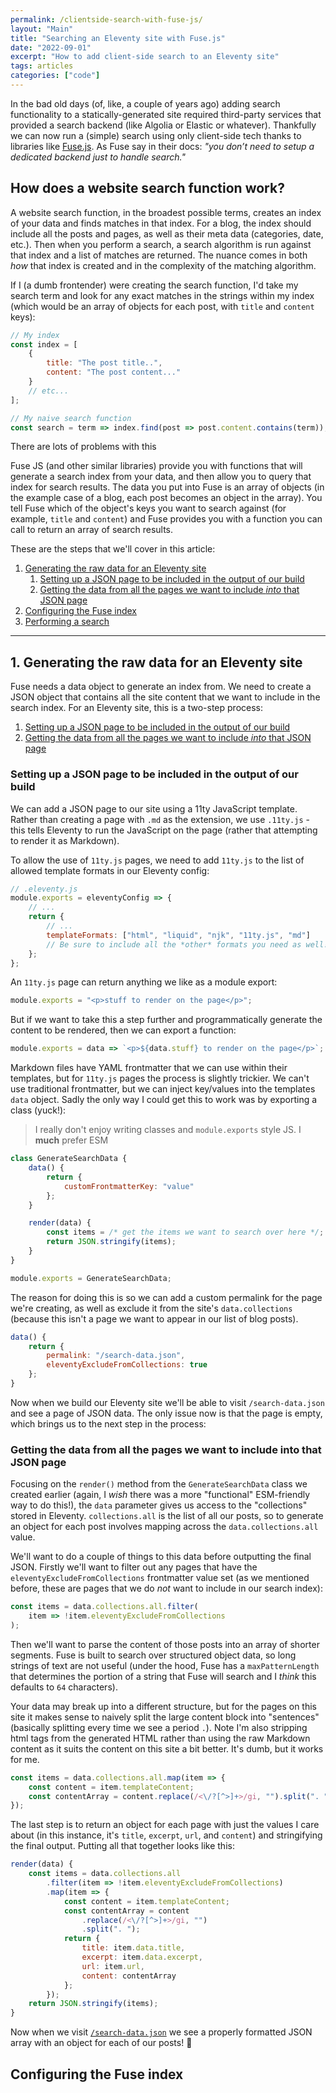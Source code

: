 ```yaml
---
permalink: /clientside-search-with-fuse-js/
layout: "Main"
title: "Searching an Eleventy site with Fuse.js"
date: "2022-09-01"
excerpt: "How to add client-side search to an Eleventy site"
tags: articles
categories: ["code"]
---
```


In the bad old days (of, like, a couple of years ago) adding search functionality to a statically-generated site required third-party services that provided a search backend (like Algolia or Elastic or whatever). Thankfully we can now run a (simple) search using only client-side tech thanks to libraries like [Fuse.js](https://fusejs.io). As Fuse say in their docs: _"you don’t need to setup a dedicated backend just to handle search."_

## How does a website search function work?

A website search function, in the broadest possible terms, creates an index of your data and finds matches in that index. For a blog, the index should include all the posts and pages, as well as their meta data (categories, date, etc.). Then when you perform a search, a search algorithm is run against that index and a list of matches are returned. The nuance comes in both _how_ that index is created and in the complexity of the matching algorithm.

If I (a dumb frontender) were creating the search function, I'd take my search term and look for any exact matches in the strings within my index (which would be an array of objects for each post, with `title` and `content` keys):

```js
// My index
const index = [
    {
        title: "The post title..",
        content: "The post content..."
    }
    // etc...
];

// My naive search function
const search = term => index.find(post => post.content.contains(term));
```

There are lots of problems with this

Fuse JS (and other similar libraries) provide you with functions that will generate a search index from your data, and then allow you to query that index for search results. The data you put into Fuse is an array of objects (in the example case of a blog, each post becomes an object in the array). You tell Fuse which of the object's keys you want to search against (for example, `title` and `content`) and Fuse provides you with a function you can call to return an array of search results.

These are the steps that we'll cover in this article:

1. [Generating the raw data for an Eleventy site](#1.-generating-the-raw-data-for-an-eleventy-site)
    1. [Setting up a JSON page to be included in the output of our build](#setting-up-a-json-page-to-be-included-in-the-output-of-our-build)
    2. [Getting the data from all the pages we want to include _into_ that JSON page](#getting-the-data-from-all-the-pages-we-want-to-include-into-that-json-page)
2. [Configuring the Fuse index](#configuring-the-fuse-index)
3. [Performing a search]()

---

## 1. Generating the raw data for an Eleventy site

Fuse needs a data object to generate an index from. We need to create a JSON object that contains all the site content that we want to include in the search index. For an Eleventy site, this is a two-step process:

1. [Setting up a JSON page to be included in the output of our build](#setting-up-a-json-page-to-be-included-in-the-output-of-our-build)
2. [Getting the data from all the pages we want to include _into_ that JSON page](#getting-the-data-from-all-the-pages-we-want-to-include-into-that-json-page)

### Setting up a JSON page to be included in the output of our build

We can add a JSON page to our site using a 11ty JavaScript template. Rather than creating a page with `.md` as the extension, we use `.11ty.js` - this tells Eleventy to run the JavaScript on the page (rather that attempting to render it as Markdown).

To allow the use of `11ty.js` pages, we need to add `11ty.js` to the list of allowed template formats in our Eleventy config:

```js
// .eleventy.js
module.exports = eleventyConfig => {
    // ...
    return {
        // ...
        templateFormats: ["html", "liquid", "njk", "11ty.js", "md"]
        // Be sure to include all the *other* formats you need as well!
    };
};
```

An `11ty.js` page can return anything we like as a module export:

```js
module.exports = "<p>stuff to render on the page</p>";
```

But if we want to take this a step further and programmatically generate the content to be rendered, then we can export a function:

```js
module.exports = data => `<p>${data.stuff} to render on the page</p>`;
```

Markdown files have YAML frontmatter that we can use within their templates, but for `11ty.js` pages the process is slightly trickier. We can't use traditional frontmatter, but we can inject key/values into the templates `data` object. Sadly the only way I could get this to work was by exporting a class (yuck!):

> I really don't enjoy writing classes and `module.exports` style JS. I **much** prefer ESM

```js
class GenerateSearchData {
    data() {
        return {
            customFrontmatterKey: "value"
        };
    }

    render(data) {
        const items = /* get the items we want to search over here */;
        return JSON.stringify(items);
    }
}

module.exports = GenerateSearchData;
```

The reason for doing this is so we can add a custom permalink for the page we're creating, as well as exclude it from the site's `data.collections` (because this isn't a page we want to appear in our list of blog posts).

```js
data() {
    return {
        permalink: "/search-data.json",
        eleventyExcludeFromCollections: true
    };
}
```

Now when we build our Eleventy site we'll be able to visit `/search-data.json` and see a page of JSON data. The only issue now is that the page is empty, which brings us to the next step in the process:

### Getting the data from all the pages we want to include into that JSON page

Focusing on the `render()` method from the `GenerateSearchData` class we created earlier (again, I _wish_ there was a more "functional" ESM-friendly way to do this!), the `data` parameter gives us access to the "collections" stored in Eleventy. `collections.all` is the list of all our posts, so to generate an object for each post involves mapping across the `data.collections.all` value.

We'll want to do a couple of things to this data before outputting the final JSON. Firstly we'll want to filter out any pages that have the `eleventyExcludeFromCollections` frontmatter value set (as we mentioned before, these are pages that we do _not_ want to include in our search index):

```js
const items = data.collections.all.filter(
    item => !item.eleventyExcludeFromCollections
);
```

Then we'll want to parse the content of those posts into an array of shorter segments. Fuse is built to search over structured object data, so long strings of text are not useful (under the hood, Fuse has a `maxPatternLength` that determines the portion of a string that Fuse will search and I _think_ this defaults to `64` characters).

Your data may break up into a different structure, but for the pages on this site it makes sense to naively split the large content block into "sentences" (basically splitting every time we see a period `.`). Note I'm also stripping html tags from the generated HTML rather than using the raw Markdown content as it suits the content on this site a bit better. It's dumb, but it works for me.

```js
const items = data.collections.all.map(item => {
    const content = item.templateContent;
    const contentArray = content.replace(/<\/?[^>]+>/gi, "").split(". ");
});
```

The last step is to return an object for each page with just the values I care about (in this instance, it's `title`, `excerpt`, `url`, and `content`) and stringifying the final output. Putting all that together looks like this:

```js
render(data) {
    const items = data.collections.all
        .filter(item => !item.eleventyExcludeFromCollections)
        .map(item => {
            const content = item.templateContent;
            const contentArray = content
                .replace(/<\/?[^>]+>/gi, "")
                .split(". ");
            return {
                title: item.data.title,
                excerpt: item.data.excerpt,
                url: item.url,
                content: contentArray
            };
        });
    return JSON.stringify(items);
}
```

Now when we visit [`/search-data.json`](/search-data.json) we see a properly formatted JSON array with an object for each of our posts! 🎉

## Configuring the Fuse index
